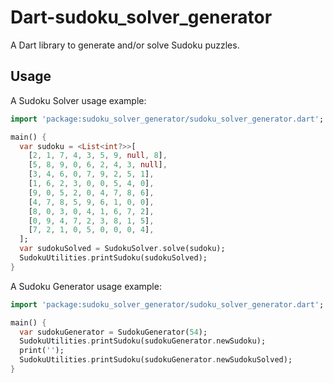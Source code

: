 # Dart-sudoku_solver_generator

A Dart library to generate and/or solve Sudoku puzzles.

## Usage

A Sudoku Solver usage example:

```dart
import 'package:sudoku_solver_generator/sudoku_solver_generator.dart';

main() {
  var sudoku = <List<int?>>[
    [2, 1, 7, 4, 3, 5, 9, null, 8],
    [5, 8, 9, 0, 6, 2, 4, 3, null],
    [3, 4, 6, 0, 7, 9, 2, 5, 1],
    [1, 6, 2, 3, 0, 0, 5, 4, 0],
    [9, 0, 5, 2, 0, 4, 7, 8, 6],
    [4, 7, 8, 5, 9, 6, 1, 0, 0],
    [8, 0, 3, 0, 4, 1, 6, 7, 2],
    [0, 9, 4, 7, 2, 3, 8, 1, 5],
    [7, 2, 1, 0, 5, 0, 0, 0, 4],
  ];
  var sudokuSolved = SudokuSolver.solve(sudoku);
  SudokuUtilities.printSudoku(sudokuSolved);
}
```

A Sudoku Generator usage example:

```dart
import 'package:sudoku_solver_generator/sudoku_solver_generator.dart';

main() {
  var sudokuGenerator = SudokuGenerator(54);
  SudokuUtilities.printSudoku(sudokuGenerator.newSudoku);
  print('');
  SudokuUtilities.printSudoku(sudokuGenerator.newSudokuSolved);
}
```
